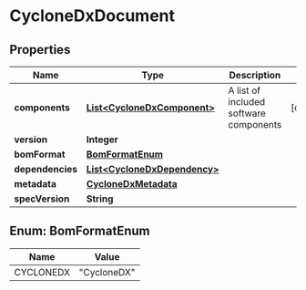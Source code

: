 

# CycloneDxDocument


## Properties

| Name | Type | Description | Notes |
|------------ | ------------- | ------------- | -------------|
|**components** | [**List&lt;CycloneDxComponent&gt;**](CycloneDxComponent.md) | A list of included software components |  [optional] |
|**version** | **Integer** |  |  |
|**bomFormat** | [**BomFormatEnum**](#BomFormatEnum) |  |  |
|**dependencies** | [**List&lt;CycloneDxDependency&gt;**](CycloneDxDependency.md) |  |  |
|**metadata** | [**CycloneDxMetadata**](CycloneDxMetadata.md) |  |  |
|**specVersion** | **String** |  |  |



## Enum: BomFormatEnum

| Name | Value |
|---- | -----|
| CYCLONEDX | &quot;CycloneDX&quot; |



